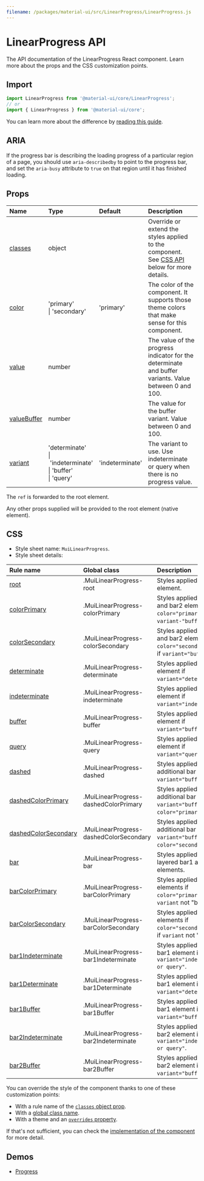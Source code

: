 ```yaml
---
filename: /packages/material-ui/src/LinearProgress/LinearProgress.js
---
```


<!--- This documentation is automatically generated, do not try to edit it. -->

# LinearProgress API

<p class="description">The API documentation of the LinearProgress React component. Learn more about the props and the CSS customization points.</p>

## Import

```js
import LinearProgress from '@material-ui/core/LinearProgress';
// or
import { LinearProgress } from '@material-ui/core';
```

You can learn more about the difference by [reading this guide](/guides/minimizing-bundle-size/).

## ARIA

If the progress bar is describing the loading progress of a particular region of a page,
you should use `aria-describedby` to point to the progress bar, and set the `aria-busy`
attribute to `true` on that region until it has finished loading.

## Props

| Name | Type | Default | Description |
|:-----|:-----|:--------|:------------|
| <a class="anchor-link" id="props--classes"></a><a href="#props--classes" class="prop-name">classes</a> | <span class="prop-type">object</span> |  | Override or extend the styles applied to the component. See [CSS API](#css) below for more details. |
| <a class="anchor-link" id="props--color"></a><a href="#props--color" class="prop-name">color</a> | <span class="prop-type">'primary'<br>&#124;&nbsp;'secondary'</span> | <span class="prop-default">'primary'</span> | The color of the component. It supports those theme colors that make sense for this component. |
| <a class="anchor-link" id="props--value"></a><a href="#props--value" class="prop-name">value</a> | <span class="prop-type">number</span> |  | The value of the progress indicator for the determinate and buffer variants. Value between 0 and 100. |
| <a class="anchor-link" id="props--valueBuffer"></a><a href="#props--valueBuffer" class="prop-name">valueBuffer</a> | <span class="prop-type">number</span> |  | The value for the buffer variant. Value between 0 and 100. |
| <a class="anchor-link" id="props--variant"></a><a href="#props--variant" class="prop-name">variant</a> | <span class="prop-type">'determinate'<br>&#124;&nbsp;'indeterminate'<br>&#124;&nbsp;'buffer'<br>&#124;&nbsp;'query'</span> | <span class="prop-default">'indeterminate'</span> | The variant to use. Use indeterminate or query when there is no progress value. |

The `ref` is forwarded to the root element.

Any other props supplied will be provided to the root element (native element).

## CSS

- Style sheet name: `MuiLinearProgress`.
- Style sheet details:

| Rule name | Global class | Description |
|:-----|:-------------|:------------|
| <a class="anchor-link" id="css--root"></a><a href="#css--root" class="prop-name">root</a> | <span class="prop-name">.MuiLinearProgress-root</span> | Styles applied to the root element.
| <a class="anchor-link" id="css--colorPrimary"></a><a href="#css--colorPrimary" class="prop-name">colorPrimary</a> | <span class="prop-name">.MuiLinearProgress-colorPrimary</span> | Styles applied to the root and bar2 element if `color="primary"`; bar2 if `variant-"buffer"`.
| <a class="anchor-link" id="css--colorSecondary"></a><a href="#css--colorSecondary" class="prop-name">colorSecondary</a> | <span class="prop-name">.MuiLinearProgress-colorSecondary</span> | Styles applied to the root and bar2 elements if `color="secondary"`; bar2 if `variant="buffer"`.
| <a class="anchor-link" id="css--determinate"></a><a href="#css--determinate" class="prop-name">determinate</a> | <span class="prop-name">.MuiLinearProgress-determinate</span> | Styles applied to the root element if `variant="determinate"`.
| <a class="anchor-link" id="css--indeterminate"></a><a href="#css--indeterminate" class="prop-name">indeterminate</a> | <span class="prop-name">.MuiLinearProgress-indeterminate</span> | Styles applied to the root element if `variant="indeterminate"`.
| <a class="anchor-link" id="css--buffer"></a><a href="#css--buffer" class="prop-name">buffer</a> | <span class="prop-name">.MuiLinearProgress-buffer</span> | Styles applied to the root element if `variant="buffer"`.
| <a class="anchor-link" id="css--query"></a><a href="#css--query" class="prop-name">query</a> | <span class="prop-name">.MuiLinearProgress-query</span> | Styles applied to the root element if `variant="query"`.
| <a class="anchor-link" id="css--dashed"></a><a href="#css--dashed" class="prop-name">dashed</a> | <span class="prop-name">.MuiLinearProgress-dashed</span> | Styles applied to the additional bar element if `variant="buffer"`.
| <a class="anchor-link" id="css--dashedColorPrimary"></a><a href="#css--dashedColorPrimary" class="prop-name">dashedColorPrimary</a> | <span class="prop-name">.MuiLinearProgress-dashedColorPrimary</span> | Styles applied to the additional bar element if `variant="buffer"` and `color="primary"`.
| <a class="anchor-link" id="css--dashedColorSecondary"></a><a href="#css--dashedColorSecondary" class="prop-name">dashedColorSecondary</a> | <span class="prop-name">.MuiLinearProgress-dashedColorSecondary</span> | Styles applied to the additional bar element if `variant="buffer"` and `color="secondary"`.
| <a class="anchor-link" id="css--bar"></a><a href="#css--bar" class="prop-name">bar</a> | <span class="prop-name">.MuiLinearProgress-bar</span> | Styles applied to the layered bar1 and bar2 elements.
| <a class="anchor-link" id="css--barColorPrimary"></a><a href="#css--barColorPrimary" class="prop-name">barColorPrimary</a> | <span class="prop-name">.MuiLinearProgress-barColorPrimary</span> | Styles applied to the bar elements if `color="primary"`; bar2 if `variant` not "buffer".
| <a class="anchor-link" id="css--barColorSecondary"></a><a href="#css--barColorSecondary" class="prop-name">barColorSecondary</a> | <span class="prop-name">.MuiLinearProgress-barColorSecondary</span> | Styles applied to the bar elements if `color="secondary"`; bar2 if `variant` not "buffer".
| <a class="anchor-link" id="css--bar1Indeterminate"></a><a href="#css--bar1Indeterminate" class="prop-name">bar1Indeterminate</a> | <span class="prop-name">.MuiLinearProgress-bar1Indeterminate</span> | Styles applied to the bar1 element if `variant="indeterminate or query"`.
| <a class="anchor-link" id="css--bar1Determinate"></a><a href="#css--bar1Determinate" class="prop-name">bar1Determinate</a> | <span class="prop-name">.MuiLinearProgress-bar1Determinate</span> | Styles applied to the bar1 element if `variant="determinate"`.
| <a class="anchor-link" id="css--bar1Buffer"></a><a href="#css--bar1Buffer" class="prop-name">bar1Buffer</a> | <span class="prop-name">.MuiLinearProgress-bar1Buffer</span> | Styles applied to the bar1 element if `variant="buffer"`.
| <a class="anchor-link" id="css--bar2Indeterminate"></a><a href="#css--bar2Indeterminate" class="prop-name">bar2Indeterminate</a> | <span class="prop-name">.MuiLinearProgress-bar2Indeterminate</span> | Styles applied to the bar2 element if `variant="indeterminate or query"`.
| <a class="anchor-link" id="css--bar2Buffer"></a><a href="#css--bar2Buffer" class="prop-name">bar2Buffer</a> | <span class="prop-name">.MuiLinearProgress-bar2Buffer</span> | Styles applied to the bar2 element if `variant="buffer"`.

You can override the style of the component thanks to one of these customization points:

- With a rule name of the [`classes` object prop](/customization/components/#overriding-styles-with-classes).
- With a [global class name](/customization/components/#overriding-styles-with-global-class-names).
- With a theme and an [`overrides` property](/customization/globals/#css).

If that's not sufficient, you can check the [implementation of the component](https://github.com/mui-org/material-ui/blob/master/packages/material-ui/src/LinearProgress/LinearProgress.js) for more detail.

## Demos

- [Progress](/components/progress/)


